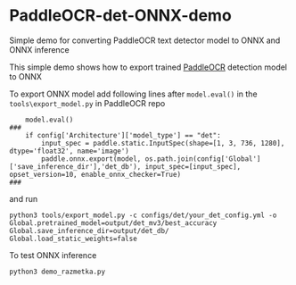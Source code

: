 # PaddleOCR-det-ONNX-demo
Simple demo for converting PaddleOCR text detector model to ONNX and ONNX inference 

This simple demo shows how to export trained [PaddleOCR](https://github.com/PaddlePaddle/PaddleOCR) detection model to ONNX

To export ONNX model add following lines after `model.eval()` in the `tools\export_model.py` in PaddleOCR repo
```
    model.eval()
###
    if config['Architecture']['model_type'] == "det":
        input_spec = paddle.static.InputSpec(shape=[1, 3, 736, 1280], dtype='float32', name='image')
        paddle.onnx.export(model, os.path.join(config['Global']['save_inference_dir'],'det_db'), input_spec=[input_spec], opset_version=10, enable_onnx_checker=True)
###
```
and run 
```
python3 tools/export_model.py -c configs/det/your_det_config.yml -o Global.pretrained_model=output/det_mv3/best_accuracy  Global.save_inference_dir=output/det_db/ Global.load_static_weights=false 
```

To test ONNX inference
```
python3 demo_razmetka.py
```





